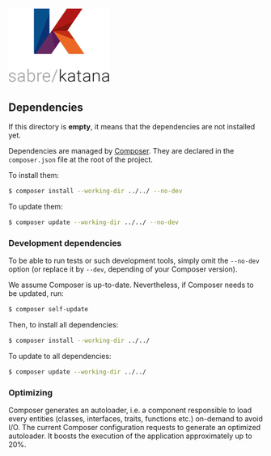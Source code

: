# ![K (sabre/katana's logo)](../../public/static/image/katana_logo_full.png)

## Dependencies

If this directory is **empty**, it means that the dependencies are not installed
yet.

Dependencies are managed by [Composer]. They are declared in the
`composer.json` file at the root of the project.

To install them:

```sh
$ composer install --working-dir ../../ --no-dev
```

To update them:

```sh
$ composer update --working-dir ../../ --no-dev
```

### Development dependencies

To be able to run tests or such development tools, simply omit the `--no-dev`
option (or replace it by `--dev`, depending of your Composer version).

We assume Composer is up-to-date. Nevertheless, if Composer needs to be updated,
run:

```sh
$ composer self-update
```

Then, to install all dependencies:

```sh
$ composer install --working-dir ../../
```

To update to all dependencies:

```sh
$ composer update --working-dir ../../
```

### Optimizing

Composer generates an autoloader, i.e. a component responsible to load every
entities (classes, interfaces, traits, functions etc.) on-demand to avoid I/O.
The current Composer configuration requests to generate an optimized autoloader.
It boosts the execution of the application approximately up to 20%.

[Composer]: http://getcomposer.org/

